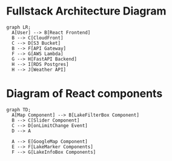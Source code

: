 # Fullstack Architecture Diagram
```mermaid
graph LR;
  A[User] --> B[React Frontend]
  B --> C[CloudFront]
  C --> D[S3 Bucket]
  B --> F[API Gateway]
  F --> G[AWS Lambda]
  G --> H[FastAPI Backend]
  H --> I[RDS Postgres]
  H --> J[Weather API]
```

# Diagram of React components
```mermaid
graph TD;
  A[Map Component] --> B[LakeFilterBox Component]
  B --> C[Slider Component]
  C --> D[onLimitChange Event]
  D --> A

  A --> E[GoogleMap Component]
  E --> F[LakeMarker Components]
  F --> G[LakeInfoBox Components]
```
